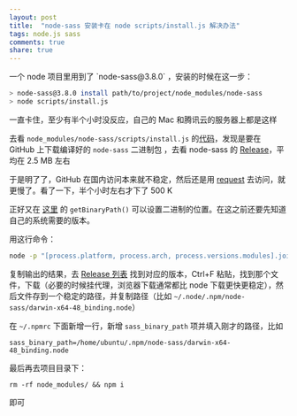 ```yaml
---
layout: post
title:  "node-sass 安装卡在 node scripts/install.js 解决办法"
tags: node.js sass
comments: true
share: true
---
```


<p class="lead">一个 node 项目里用到了 `node-sass@3.8.0` ，安装的时候在这一步：</p>

```bash
> node-sass@3.8.0 install path/to/project/node_modules/node-sass
> node scripts/install.js
```

一直卡住，至少有半个小时没反应，自己的 Mac 和腾讯云的服务器上都是这样

去看 `node_modules/node-sass/scripts/install.js` 的[代码](https://github.com/sass/node-sass/blob/master/scripts/install.js#L101)，发现是要在 GitHub 上下载编译好的 `node-sass` 二进制包 ，去看 node-sass 的 [Release](https://github.com/sass/node-sass/releases/tag/v3.8.0)，平均在 2.5 MB 左右

于是明了了，GitHub 在国内访问本来就不稳定，然后还是用 [request](https://github.com/request/request) 去访问，就更慢了。看了一下，半个小时左右才下了 500 K

正好又在 [这里](https://github.com/sass/node-sass/blob/master/lib/extensions.js#L229) 的 `getBinaryPath()` 可以设置二进制的位置。在这之前还要先知道自己的系统需要的版本。

用这行命令：

```bash
node -p "[process.platform, process.arch, process.versions.modules].join('-')"
```

复制输出的结果，去 [Release 列表](https://github.com/sass/node-sass/releases) 找到对应的版本，Ctrl+F 粘贴，找到那个文件，下载（必要的时候挂代理，浏览器下载通常都比 node 下载更快更稳定），然后文件存到一个稳定的路径，并复制路径（比如 `~/.node/.npm/node-sass/darwin-x64-48_binding.node`）

在 `~/.npmrc` 下面新增一行，新增 `sass_binary_path` 项并填入刚才的路径，比如

```
sass_binary_path=/home/ubuntu/.npm/node-sass/darwin-x64-48_binding.node
```

最后再去项目目录下：

```
rm -rf node_modules/ && npm i
```

即可

